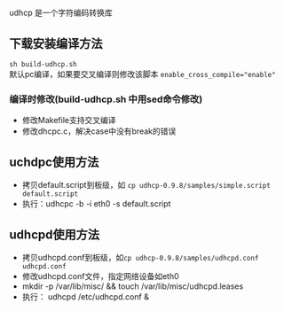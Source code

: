 
#  
udhcp 是一个字符编码转换库

## 下载安装编译方法
`sh build-udhcp.sh`  
默认pc编译，如果要交叉编译则修改该脚本 
`enable_cross_compile="enable"`  

### 编译时修改(build-udhcp.sh 中用sed命令修改)
* 修改Makefile支持交叉编译  
* 修改dhcpc.c，解决case中没有break的错误  

## uchdpc使用方法
* 拷贝default.script到板级，如 `cp udhcp-0.9.8/samples/simple.script default.script`  
* 执行：udhcpc -b -i eth0 -s default.script  

## udhcpd使用方法
* 拷贝udhcpd.conf到板级，如`cp udhcp-0.9.8/samples/udhcpd.conf udhcpd.conf` 
* 修改udhcpd.conf文件，指定网络设备如eth0  
* mkdir -p /var/lib/misc/ &&  touch /var/lib/misc/udhcpd.leases  
* 执行： udhcpd /etc/udhcpd.conf & 

